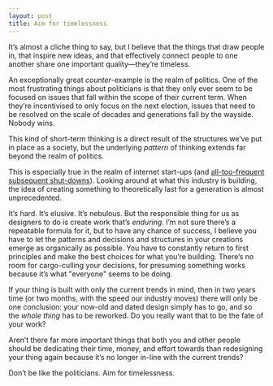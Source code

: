 ```yaml
---
layout: post
title: Aim for timelessness
---
```


It’s almost a cliche thing to say, but I believe that the things that draw people in, that inspire new ideas, and that effectively connect people to one another share one important quality—they’re timeless.

An exceptionally great *counter*-example is the realm of politics. One of the most frustrating things about politicians is that they only ever seem to be focused on issues that fall within the scope of their current term. When they’re incentivised to only focus on the next election, issues that need to be resolved on the scale of decades and generations fall by the wayside. Nobody wins.

This kind of short-term thinking is a direct result of the structures we’ve put in place as a society, but the underlying *pattern* of thinking extends far beyond the realm of politics.

This is especially true in the realm of internet start-ups (and [all-too-frequent subsequent shut-downs](http://ourincrediblejourney.tumblr.com/)). Looking around at what this industry is building, the idea of creating something to theoretically last for a generation is almost unprecedented.

It’s hard. It’s elusive. It’s nebulous. But the responsible thing for us as designers to do is create work that’s *enduring*. I’m not sure there’s a repeatable formula for it, but to have any chance of success, I believe you have to let the patterns and decisions and structures in your creations emerge as organically as possible. You have to constantly return to first principles and make the best choices for what you’re building. There’s no room for cargo-culling your decisions, for presuming something works because it’s what "everyone" seems to be doing.

If your thing is built with only the current trends in mind, then in two years time (or two months, with the speed our industry moves) there will only be one conclusion: your now-old and dated design simply has to go, and so the *whole thing* has to be reworked. Do you really want that to be the fate of your work?

Aren’t there far more important things that both you and other people should be dedicating their time, money, and effort towards than redesigning your thing again because it’s no longer in-line with the current trends?

Don’t be like the politicians. Aim for timelessness.



